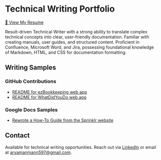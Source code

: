 # Technical Writing Portfolio

[📄 View My Resume](https://drive.google.com/file/d/1-cOeOdL76t5RKCVNDBCik7ntxtbtj_1c/view?usp=sharing)  

Result-driven Technical Writer with a strong ability to translate complex technical concepts into clear, user-friendly documentation. Familiar with creating manuals, user guides, and structured content. Proficient in Confluence, Microsoft Word, and Jira, possessing foundational knowledge of Markdown, HTML, and CSS for documentation formatting.

## Writing Samples
### GitHub Contributions
- [README for ezBookkeeping web app](./ez_contribution.md)  
- [README for WhatDidYouDo web app](./whatdidyoudo_contribution.md)  

### Google Docs Samples
- [Rewrote a How-To Guide from the Sprinklr website](https://docs.google.com/document/d/1wBeiZh1cRBETC_Pv17FsyNXSnZbPBcXA/edit?usp=sharing&ouid=104001367623014874862&rtpof=true&sd=true)   

## Contact  
Available for technical writing opportunities. Reach out via [LinkedIn](https://www.linkedin.com/in/aryaman-mann/) or email at [aryamanmann597@gmail.com](mailto:aryamanmann597@gmail.com).  
